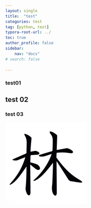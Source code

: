 ```yaml
---
layout: single
title:  "test"
categories: test
tag: [python, test]
typora-root-url: ../
toc: true
author_profile: false
sidebar:
    nav: "docs"
# search: false

---
```


### test01

## test 02

### test 03



![forest](/images/2023-02-13-first/forest.png)
